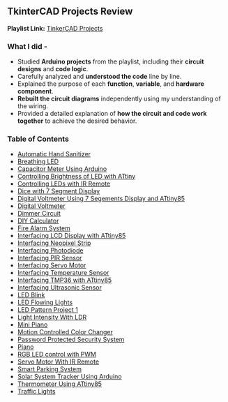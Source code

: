 ## TkinterCAD Projects Review
**Playlist Link:** [TinkerCAD Projects](https://www.youtube.com/playlist?list=PLWqnlHhsmcI4eBDLBtaZs16XZq0WL1SlP) 

### What I did -
- Studied **Arduino projects** from the playlist, including their **circuit designs** and **code logic**.
- Carefully analyzed and **understood the code** line by line.
- Explained the purpose of each **function**, **variable**, and **hardware component**.
- **Rebuilt the circuit diagrams** independently using my understanding of the wiring.
- Provided a detailed explanation of **how the circuit and code work together** to achieve the desired behavior.

### Table of Contents
- [Automatic Hand Sanitizer](Automatic%20Hand%20Sanitizer/README.md)
- [Breathing LED](Breathing%20LED/README.md)
- [Capacitor Meter Using Arduino](Capacitance%20Meter%20Using%20Arduino%20/README.md)
- [Controlling Brightness of LED with ATtiny](Controlling%20Bringhtness%20with%20ATtiny/README.md)
- [Controlling LEDs with IR Remote](Controlling%20LEDs%20with%20IR%20Remote/README.md)
- [Dice with 7 Segment Display](Dice%20with%207%20Segment%20and%20ATtiny/README.md)
- [Digital Voltmeter Using 7 Segements Display and ATtiny85](Digital%20Voltemeter%20Using%20ATtiny/README.md)
- [Digital Voltmeter](Digital%20Voltmeter/README.md)
- [Dimmer Circuit](Dimmer%20Circuit/README.md)
- [DIY Calculator](DIY%20Calculator/README.md)
- [Fire Alarm System](Fire%20Alarm%20System/README.md)
- [Interfacing LCD Display with ATtiny85](Interfacing%20LCD%20with%20ATtiny85/README.md)
- [Interfacing Neopixel Strip](Interfacing%20Neopixel%20Strip/README.md)
- [Interfacing Photodiode](Interfacing%20Photodiode/README.md)
- [Interfacing PIR Sensor](Interfacing%20PIR%20Sensor/README.md)
- [Interfacing Servo Motor](Interfacing%20Servo%20Motor/README.md)
- [Interfacing Temperature Sensor](Interfacing%20Temperature%20Senor/README.md)
- [Interfacing TMP36 with ATtiny85](Interfacing%20TMP36%20with%20ATtiny85/README.md)
- [Interfacing Ultrasonic Sensor](Interfacing%20Ultrasonic%20Sensor/README.md)
- [LED Blink](LED%20Blink/README.md)
- [LED Flowing Lights](LED%20Flowing%20Lights/README.md)
- [LED Pattern Project 1](LED%20Pattern%20Project%201/README.md)
- [Light Intensity With LDR](Light%20Intensity%20With%20LDR/README.md)
- [Mini Piano](Mini%20Piano/README.md)
- [Motion Controlled Color Changer](Motion%20Controlled%20Color%20Changer/README.md)
- [Password Protected Security System](Password%20Security%20System/README.md)
- [Piano](Piano/README.md)
- [RGB LED control with PWM](RGB%20control%20with%20PWM/README.md)
- [Servo Motor With IR Remote](Servo%20Motor%20With%20IR%20Remote/README.md)
- [Smart Parking System](Smart%20Parking%20System/README.md)
- [Solar System Tracker Using Arduino](Solar%20System%20Tracker/README.md)
- [Thermometer Using ATtiny85](Thermometer%20Using%20ATtiny85/README.md)
- [Traffic Lights](Traffic%20Lights/README.md)
